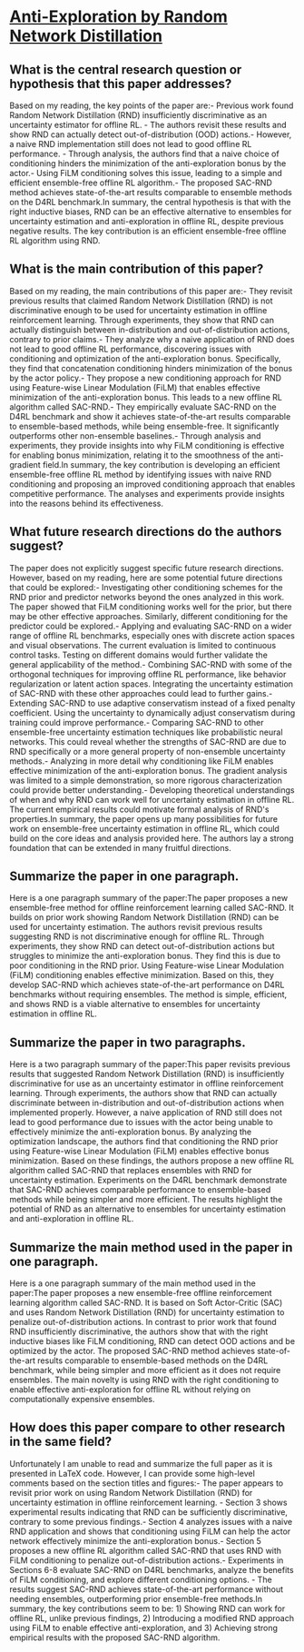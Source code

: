 # [Anti-Exploration by Random Network Distillation](https://arxiv.org/abs/2301.13616)

## What is the central research question or hypothesis that this paper addresses?

Based on my reading, the key points of the paper are:- Previous work found Random Network Distillation (RND) insufficiently discriminative as an uncertainty estimator for offline RL. - The authors revisit these results and show RND can actually detect out-of-distribution (OOD) actions.- However, a naive RND implementation still does not lead to good offline RL performance. - Through analysis, the authors find that a naive choice of conditioning hinders the minimization of the anti-exploration bonus by the actor.- Using FiLM conditioning solves this issue, leading to a simple and efficient ensemble-free offline RL algorithm.- The proposed SAC-RND method achieves state-of-the-art results comparable to ensemble methods on the D4RL benchmark.In summary, the central hypothesis is that with the right inductive biases, RND can be an effective alternative to ensembles for uncertainty estimation and anti-exploration in offline RL, despite previous negative results. The key contribution is an efficient ensemble-free offline RL algorithm using RND.


## What is the main contribution of this paper?

Based on my reading, the main contributions of this paper are:- They revisit previous results that claimed Random Network Distillation (RND) is not discriminative enough to be used for uncertainty estimation in offline reinforcement learning. Through experiments, they show that RND can actually distinguish between in-distribution and out-of-distribution actions, contrary to prior claims.- They analyze why a naive application of RND does not lead to good offline RL performance, discovering issues with conditioning and optimization of the anti-exploration bonus. Specifically, they find that concatenation conditioning hinders minimization of the bonus by the actor policy.- They propose a new conditioning approach for RND using Feature-wise Linear Modulation (FiLM) that enables effective minimization of the anti-exploration bonus. This leads to a new offline RL algorithm called SAC-RND.- They empirically evaluate SAC-RND on the D4RL benchmark and show it achieves state-of-the-art results comparable to ensemble-based methods, while being ensemble-free. It significantly outperforms other non-ensemble baselines.- Through analysis and experiments, they provide insights into why FiLM conditioning is effective for enabling bonus minimization, relating it to the smoothness of the anti-gradient field.In summary, the key contribution is developing an efficient ensemble-free offline RL method by identifying issues with naive RND conditioning and proposing an improved conditioning approach that enables competitive performance. The analyses and experiments provide insights into the reasons behind its effectiveness.


## What future research directions do the authors suggest?

The paper does not explicitly suggest specific future research directions. However, based on my reading, here are some potential future directions that could be explored:- Investigating other conditioning schemes for the RND prior and predictor networks beyond the ones analyzed in this work. The paper showed that FiLM conditioning works well for the prior, but there may be other effective approaches. Similarly, different conditioning for the predictor could be explored.- Applying and evaluating SAC-RND on a wider range of offline RL benchmarks, especially ones with discrete action spaces and visual observations. The current evaluation is limited to continuous control tasks. Testing on different domains would further validate the general applicability of the method.- Combining SAC-RND with some of the orthogonal techniques for improving offline RL performance, like behavior regularization or latent action spaces. Integrating the uncertainty estimation of SAC-RND with these other approaches could lead to further gains.- Extending SAC-RND to use adaptive conservatism instead of a fixed penalty coefficient. Using the uncertainty to dynamically adjust conservatism during training could improve performance.- Comparing SAC-RND to other ensemble-free uncertainty estimation techniques like probabilistic neural networks. This could reveal whether the strengths of SAC-RND are due to RND specifically or a more general property of non-ensemble uncertainty methods.- Analyzing in more detail why conditioning like FiLM enables effective minimization of the anti-exploration bonus. The gradient analysis was limited to a simple demonstration, so more rigorous characterization could provide better understanding.- Developing theoretical understandings of when and why RND can work well for uncertainty estimation in offline RL. The current empirical results could motivate formal analysis of RND's properties.In summary, the paper opens up many possibilities for future work on ensemble-free uncertainty estimation in offline RL, which could build on the core ideas and analysis provided here. The authors lay a strong foundation that can be extended in many fruitful directions.


## Summarize the paper in one paragraph.

Here is a one paragraph summary of the paper:The paper proposes a new ensemble-free method for offline reinforcement learning called SAC-RND. It builds on prior work showing Random Network Distillation (RND) can be used for uncertainty estimation. The authors revisit previous results suggesting RND is not discriminative enough for offline RL. Through experiments, they show RND can detect out-of-distribution actions but struggles to minimize the anti-exploration bonus. They find this is due to poor conditioning in the RND prior. Using Feature-wise Linear Modulation (FiLM) conditioning enables effective minimization. Based on this, they develop SAC-RND which achieves state-of-the-art performance on D4RL benchmarks without requiring ensembles. The method is simple, efficient, and shows RND is a viable alternative to ensembles for uncertainty estimation in offline RL.


## Summarize the paper in two paragraphs.

Here is a two paragraph summary of the paper:This paper revisits previous results that suggested Random Network Distillation (RND) is insufficiently discriminative for use as an uncertainty estimator in offline reinforcement learning. Through experiments, the authors show that RND can actually discriminate between in-distribution and out-of-distribution actions when implemented properly. However, a naive application of RND still does not lead to good performance due to issues with the actor being unable to effectively minimize the anti-exploration bonus. By analyzing the optimization landscape, the authors find that conditioning the RND prior using Feature-wise Linear Modulation (FiLM) enables effective bonus minimization. Based on these findings, the authors propose a new offline RL algorithm called SAC-RND that replaces ensembles with RND for uncertainty estimation. Experiments on the D4RL benchmark demonstrate that SAC-RND achieves comparable performance to ensemble-based methods while being simpler and more efficient. The results highlight the potential of RND as an alternative to ensembles for uncertainty estimation and anti-exploration in offline RL.


## Summarize the main method used in the paper in one paragraph.

Here is a one paragraph summary of the main method used in the paper:The paper proposes a new ensemble-free offline reinforcement learning algorithm called SAC-RND. It is based on Soft Actor-Critic (SAC) and uses Random Network Distillation (RND) for uncertainty estimation to penalize out-of-distribution actions. In contrast to prior work that found RND insufficiently discriminative, the authors show that with the right inductive biases like FiLM conditioning, RND can detect OOD actions and be optimized by the actor. The proposed SAC-RND method achieves state-of-the-art results comparable to ensemble-based methods on the D4RL benchmark, while being simpler and more efficient as it does not require ensembles. The main novelty is using RND with the right conditioning to enable effective anti-exploration for offline RL without relying on computationally expensive ensembles.


## How does this paper compare to other research in the same field?

Unfortunately I am unable to read and summarize the full paper as it is presented in LaTeX code. However, I can provide some high-level comments based on the section titles and figures:- The paper appears to revisit prior work on using Random Network Distillation (RND) for uncertainty estimation in offline reinforcement learning. - Section 3 shows experimental results indicating that RND can be sufficiently discriminative, contrary to some previous findings.- Section 4 analyzes issues with a naive RND application and shows that conditioning using FiLM can help the actor network effectively minimize the anti-exploration bonus.- Section 5 proposes a new offline RL algorithm called SAC-RND that uses RND with FiLM conditioning to penalize out-of-distribution actions.- Experiments in Sections 6-8 evaluate SAC-RND on D4RL benchmarks, analyze the benefits of FiLM conditioning, and explore different conditioning options. - The results suggest SAC-RND achieves state-of-the-art performance without needing ensembles, outperforming prior ensemble-free methods.In summary, the key contributions seem to be: 1) Showing RND can work for offline RL, unlike previous findings, 2) Introducing a modified RND approach using FiLM to enable effective anti-exploration, and 3) Achieving strong empirical results with the proposed SAC-RND algorithm.
